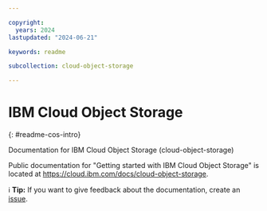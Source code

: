 ```yaml
---

copyright:
  years: 2024
lastupdated: "2024-06-21"

keywords: readme

subcollection: cloud-object-storage

---
```


# IBM Cloud Object Storage
{: #readme-cos-intro}

Documentation for IBM Cloud Object Storage (cloud-object-storage)

Public documentation for "Getting started with IBM Cloud Object Storage" is located at https://cloud.ibm.com/docs/cloud-object-storage.

:information_source: **Tip:** If you want to give feedback about the documentation, create an [issue](https://github.com/ibm-cloud-docs/cloud-object-storage).
